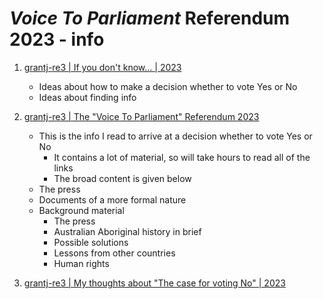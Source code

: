 # *Voice To Parliament* Referendum 2023 - info

1. [grantj-re3 | If you don't know... | 2023](IfYouDontKnow.md)
   - Ideas about how to make a decision whether to vote Yes or No
   - Ideas about finding info

1. [grantj-re3 | The "Voice To Parliament" Referendum 2023](VoiceToParliamentReferendum.md)
   - This is the info I read to arrive at a decision whether to vote Yes or No
     * It contains a lot of material, so will take hours to read all of the links
     * The broad content is given below
   - The press
   - Documents of a more formal nature
   - Background material
     * The press
     * Australian Aboriginal history in brief
     * Possible solutions
     * Lessons from other countries
     * Human rights

1. [grantj-re3 | My thoughts about "The case for voting No" | 2023](MyThoughtsAboutTheNoCase.md)

